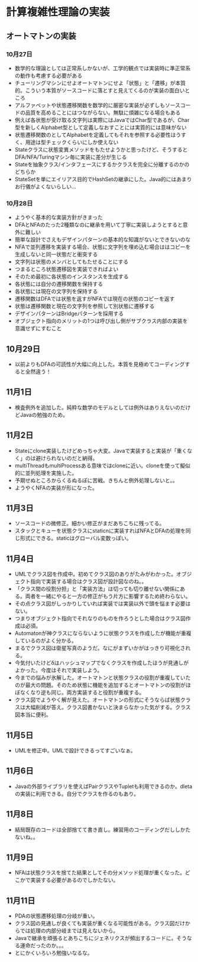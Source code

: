 # 計算複雑性理論の実装
## オートマトンの実装
### 10月27日

- 数学的な理論としては正常系しかないが、工学的観点では実装時に準正常系の動作も考慮する必要がある
- チューリングマシンにせよオートマトンにせよ「状態」と「遷移」が本質的。こういう本質がソースコードに落とすと見えてくるのが実装の面白いところ
- アルファベットや状態遷移関数を数学的に厳密な実装が必ずしもソースコードの品質を高めることにはつながらない。無駄に煩雑になる場合もある
- 例えば各状態が受け取る文字列は実際にはJavaではChar型であるが、Char型を新しくAlphabet型として定義しなおすことには実質的には意味がない
- 状態遷移関数のとしてAlphabetを定義してもそれを参照する必要性はうすく、用途は型チェックくらいにしか使えない
- Stateクラスに状態変異メソッドをもたせようかと思ったけど、そうするとDFA/NFA/Turingマシン毎に実装に差分が生じる
- Stateを抽象クラス/インタフェースにするかクラスを完全に分離するのかのどちらか
- StateSetを単にエイリアス目的でHashSetの継承にした。Java的にはあまりお行儀がよくないらしい...

### 10月28日
- ようやく基本的な実装方針がきまった
- DFAとNFAのたった2種類なのに継承を用いて丁寧に実装しようとすると意外に難しい
- 簡単な設計でさえもデザインパターンの基本的な知識がないとできないのな
- NFAで並列遷移を実装する場合、状態に文字列を埋め込む場合ははコピーを生成しないと同一状態だと衝突する
- 文字列は状態のメンバとしてもたせることにする
- つまるところ状態遷移図を実装できればよい
- そのため最初に各状態のインスタンスを生成する
- 各状態には自分の遷移関数を保持する
- 各状態には現在の文字列を保持する
- 遷移関数はDFAでは状態を返すがNFAでは現在の状態のコピーを返す
- 状態は遷移関数と現在の文字列を参照して別状態に遷移する
- デザインパターンはBridgeパターンを採用する
- オブジェクト指向のメリットの1つは呼び出し側がサブクラス内部の実装を意識せずにすむこと

## 10月29日
- 以前よりもDFAの可読性が大幅に向上した。本質を見極めてコーディングすると全然違う！

## 11月1日
- 検査例外を追加した。純粋な数学のモデルとしては例外はありえないのだけどJavaの勉強のため。

## 11月2日
- Stateにclone実装したけどめっちゃ大変。Javaで実装すると実装が「重くなく」のは避けられないのだと納得。
- multiThreadもmultiProcessある意味ではcloneに近い。cloneを使って擬似的に並列処理を実施した。
- 予期せぬところからくるぬるぽに苦戦。きちんと例外処理しないと。。
- ようやくNFAの実装が形になった。

## 11月3日
- ソースコードの微修正。細かい修正がまだあちこちに残ってる。
- スタックとキューを状態クラスにstaticnに実装すればNFAとDFAの処理を同じ形式にできる。staticはグローバル変数っぽい。

## 11月4日
- UMLでクラス図を作成中。初めてクラス図のありがたみがわかった。オブジェクト指向で実装する場合はクラス図が設計図なのね。。
- 「クラス間の役割分担」と「実装方法」は切っても切り離せない関係にある。両者を一緒にやると一方の修正がもう片方に影響するため終わらない。
- その点クラス図がしっかりしていれば実装では実装以外で頭を悩ます必要はない。
- つまりオブジェクト指向でそれなりのものを作ろうとした場合はクラス図作成は必須。
- Automatonが神クラスにならないように状態クラスを作成したが機能が重複しているのがよく分かる。
- まるでクラス図は衛星写真のようだ。なにがまずいかがはっきり可視化される。
- 今気付いたけどδはハッシュマップでなくクラスを作成したほうが見通しがよかった。今度はそれで実装しよう。
- 今までの悩みが氷解した。オートマトンと状態クラスの役割が重複していたのが最大の問題。そのため状態に機能を追加するとオートマトンの役割がほぼなくなり逆も同じ。両方実装すると役割が重複する。
- クラス図でようやく解が見えた。オートマトンの形式にそうならば状態クラスは大幅削減が答え。クラス図書かないと決まらなかった気がする。クラス図本当に便利。

## 11月5日
- UMLを修正中。UMLで設計できるってすごいなぁ。

## 11月6日
- Javaの外部ライブラリを使えばPairクラスやTupletも利用できるのか。dletaの実装に利用できる。自分でクラスを作るのもあり。

## 11月8日
- 結局既存のコードは全部捨てて書き直し。練習用のコーディングだししかたないね。。

## 11月9日
- NFAは状態クラスを捨てた結果としてその分メソッド処理が重くなった。どこかで実装する必要があるのでしかたない。

## 11月11日
- PDAの状態遷移処理の分岐が重い。
- クラス図の見通しが良くても実装が重くなる可能性がある。クラス図だけからでは処理の内部分岐までは見えないから。
- Javaで継承を頑張るとあちこちにジェネリクスが頻出するコードに。そうなる運命だったのか。。。
- とにかくいろいろ勉強いなるな。